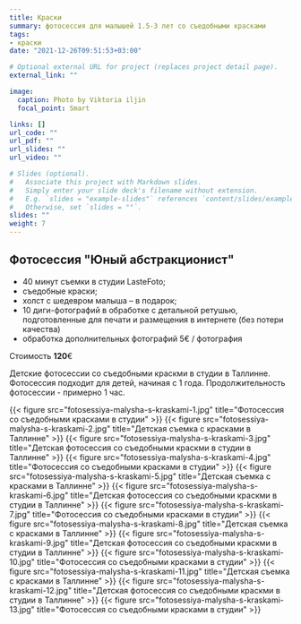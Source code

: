 ```yaml
---
title: Краски
summary: фотосессия для малышей 1.5-3 лет со съедобными красками
tags:
- краски
date: "2021-12-26T09:51:53+03:00"

# Optional external URL for project (replaces project detail page).
external_link: ""

image:
  caption: Photo by Viktoria iljin
  focal_point: Smart

links: []
url_code: ""
url_pdf: ""
url_slides: ""
url_video: ""

# Slides (optional).
#   Associate this project with Markdown slides.
#   Simply enter your slide deck's filename without extension.
#   E.g. `slides = "example-slides"` references `content/slides/example-slides.md`.
#   Otherwise, set `slides = ""`.
slides: ""
weight: 7
---
```


## Фотосессия "Юный абстракционист"

* 40 минут съемки в студии LasteFoto;
* съедобные краски;
* холст с шедевром малыша – в подарок;
* 10 диги-фотографий в обработке с детальной ретушью, подготовленные для печати и размещения в интернете (без потери качества)
* обработка дополнительных фотографий 5€ / фотография

Стоимость **120**€

Детские фотосессии со съедобными краскми в студии в Таллинне. Фотосессия подходит для детей, начиная с 1 года. Продолжительность фотосессии - примерно 1 час.  

{{< figure src="fotosessiya-malysha-s-kraskami-1.jpg" title="Фотосессия со съедобными красками в студии" >}}
{{< figure src="fotosessiya-malysha-s-kraskami-2.jpg" title="Детская съемка с красками в Таллинне" >}}
{{< figure src="fotosessiya-malysha-s-kraskami-3.jpg" title="Детская фотосессия со съедобными краскми в студии в Таллинне" >}}
{{< figure src="fotosessiya-malysha-s-kraskami-4.jpg" title="Фотосессия со съедобными красками в студии" >}}
{{< figure src="fotosessiya-malysha-s-kraskami-5.jpg" title="Детская съемка с красками в Таллинне" >}}
{{< figure src="fotosessiya-malysha-s-kraskami-6.jpg" title="Детская фотосессия со съедобными краскми в студии в Таллинне" >}}
{{< figure src="fotosessiya-malysha-s-kraskami-7.jpg" title="Фотосессия со съедобными красками в студии" >}}
{{< figure src="fotosessiya-malysha-s-kraskami-8.jpg" title="Детская съемка с красками в Таллинне" >}}
{{< figure src="fotosessiya-malysha-s-kraskami-9.jpg" title="Детская фотосессия со съедобными краскми в студии в Таллинне" >}}
{{< figure src="fotosessiya-malysha-s-kraskami-10.jpg" title="Фотосессия со съедобными красками в студии" >}}
{{< figure src="fotosessiya-malysha-s-kraskami-11.jpg" title="Детская съемка с красками в Таллинне" >}}
{{< figure src="fotosessiya-malysha-s-kraskami-12.jpg" title="Детская фотосессия со съедобными краскми в студии в Таллинне" >}}
{{< figure src="fotosessiya-malysha-s-kraskami-13.jpg" title="Фотосессия со съедобными красками в студии" >}}